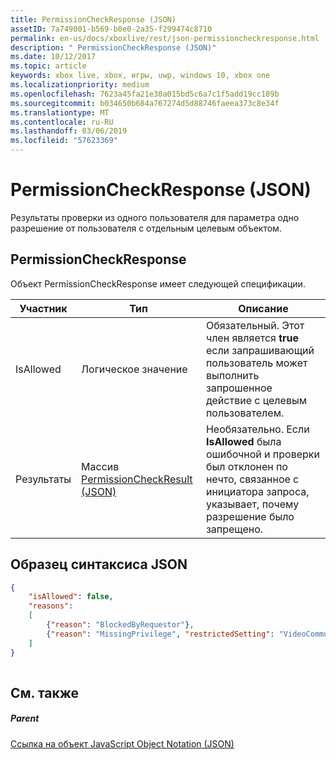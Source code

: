 ```yaml
---
title: PermissionCheckResponse (JSON)
assetID: 7a749001-b569-b0e0-2a35-f299474c8710
permalink: en-us/docs/xboxlive/rest/json-permissioncheckresponse.html
description: " PermissionCheckResponse (JSON)"
ms.date: 10/12/2017
ms.topic: article
keywords: xbox live, xbox, игры, uwp, windows 10, xbox one
ms.localizationpriority: medium
ms.openlocfilehash: 7623a45fa21e30a015bd5c6a7c1f5add19cc189b
ms.sourcegitcommit: b034650b684a767274d5d88746faeea373c8e34f
ms.translationtype: MT
ms.contentlocale: ru-RU
ms.lasthandoff: 03/06/2019
ms.locfileid: "57623369"
---
```

# <a name="permissioncheckresponse-json"></a>PermissionCheckResponse (JSON)
Результаты проверки из одного пользователя для параметра одно разрешение от пользователя с отдельным целевым объектом. 
<a id="ID4EN"></a>

 
## <a name="permissioncheckresponse"></a>PermissionCheckResponse
 
Объект PermissionCheckResponse имеет следующей спецификации.
 
| Участник| Тип| Описание| 
| --- | --- | --- | 
| IsAllowed| Логическое значение| Обязательный. Этот член является <b>true</b> если запрашивающий пользователь может выполнить запрошенное действие с целевым пользователем.| 
| Результаты| Массив [PermissionCheckResult (JSON)](json-permissioncheckresult.md)| Необязательно. Если <b>IsAllowed</b> была ошибочной и проверки был отклонен по нечто, связанное с инициатора запроса, указывает, почему разрешение было запрещено.| 
  
<a id="ID4E3B"></a>

 
## <a name="sample-json-syntax"></a>Образец синтаксиса JSON
 

```json
{
    "isAllowed": false,
    "reasons":
    [
        {"reason": "BlockedByRequestor"},
        {"reason": "MissingPrivilege", "restrictedSetting": "VideoCommunications"}
    ]
}
    
```

  
<a id="ID4EFC"></a>

 
## <a name="see-also"></a>См. также
 
<a id="ID4EHC"></a>

 
##### <a name="parent"></a>Parent 

[Ссылка на объект JavaScript Object Notation (JSON)](atoc-xboxlivews-reference-json.md)

   